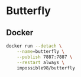 # Butterfly

## Docker

```bash
docker run --detach \
    --name=butterfly \
    --publish 7887:7887 \
    --restart always \
    impossible98/butterfly
```
